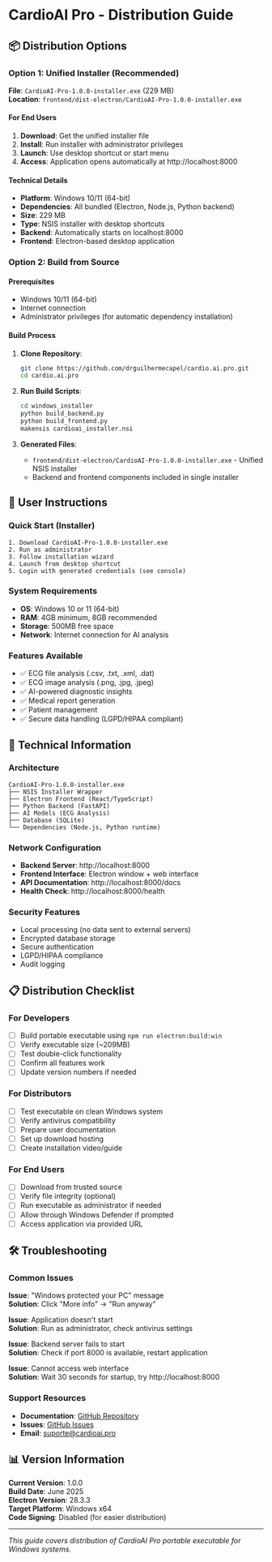 # CardioAI Pro - Distribution Guide

## 📦 Distribution Options

### Option 1: Unified Installer (Recommended)

**File**: `CardioAI-Pro-1.0.0-installer.exe` (229 MB)  
**Location**: `frontend/dist-electron/CardioAI-Pro-1.0.0-installer.exe`

#### For End Users
1. **Download**: Get the unified installer file
2. **Install**: Run installer with administrator privileges
3. **Launch**: Use desktop shortcut or start menu
4. **Access**: Application opens automatically at http://localhost:8000

#### Technical Details
- **Platform**: Windows 10/11 (64-bit)
- **Dependencies**: All bundled (Electron, Node.js, Python backend)
- **Size**: 229 MB
- **Type**: NSIS installer with desktop shortcuts
- **Backend**: Automatically starts on localhost:8000
- **Frontend**: Electron-based desktop application

### Option 2: Build from Source

#### Prerequisites
- Windows 10/11 (64-bit)
- Internet connection
- Administrator privileges (for automatic dependency installation)

#### Build Process
1. **Clone Repository**:
   ```bash
   git clone https://github.com/drguilhermecapel/cardio.ai.pro.git
   cd cardio.ai.pro
   ```

2. **Run Build Scripts**:
   ```bash
   cd windows_installer
   python build_backend.py
   python build_frontend.py
   makensis cardioai_installer.nsi
   ```

3. **Generated Files**:
   - `frontend/dist-electron/CardioAI-Pro-1.0.0-installer.exe` - Unified NSIS installer
   - Backend and frontend components included in single installer

## 🚀 User Instructions

### Quick Start (Installer)
```
1. Download CardioAI-Pro-1.0.0-installer.exe
2. Run as administrator
3. Follow installation wizard
4. Launch from desktop shortcut
5. Login with generated credentials (see console)
```

### System Requirements
- **OS**: Windows 10 or 11 (64-bit)
- **RAM**: 4GB minimum, 8GB recommended
- **Storage**: 500MB free space
- **Network**: Internet connection for AI analysis

### Features Available
- ✅ ECG file analysis (.csv, .txt, .xml, .dat)
- ✅ ECG image analysis (.png, .jpg, .jpeg)
- ✅ AI-powered diagnostic insights
- ✅ Medical report generation
- ✅ Patient management
- ✅ Secure data handling (LGPD/HIPAA compliant)

## 🔧 Technical Information

### Architecture
```
CardioAI-Pro-1.0.0-installer.exe
├── NSIS Installer Wrapper
├── Electron Frontend (React/TypeScript)
├── Python Backend (FastAPI)
├── AI Models (ECG Analysis)
├── Database (SQLite)
└── Dependencies (Node.js, Python runtime)
```

### Network Configuration
- **Backend Server**: http://localhost:8000
- **Frontend Interface**: Electron window + web interface
- **API Documentation**: http://localhost:8000/docs
- **Health Check**: http://localhost:8000/health

### Security Features
- Local processing (no data sent to external servers)
- Encrypted database storage
- Secure authentication
- LGPD/HIPAA compliance
- Audit logging

## 📋 Distribution Checklist

### For Developers
- [ ] Build portable executable using `npm run electron:build:win`
- [ ] Verify executable size (~209MB)
- [ ] Test double-click functionality
- [ ] Confirm all features work
- [ ] Update version numbers if needed

### For Distributors
- [ ] Test executable on clean Windows system
- [ ] Verify antivirus compatibility
- [ ] Prepare user documentation
- [ ] Set up download hosting
- [ ] Create installation video/guide

### For End Users
- [ ] Download from trusted source
- [ ] Verify file integrity (optional)
- [ ] Run executable as administrator if needed
- [ ] Allow through Windows Defender if prompted
- [ ] Access application via provided URL

## 🛠️ Troubleshooting

### Common Issues

**Issue**: "Windows protected your PC" message  
**Solution**: Click "More info" → "Run anyway"

**Issue**: Application doesn't start  
**Solution**: Run as administrator, check antivirus settings

**Issue**: Backend server fails to start  
**Solution**: Check if port 8000 is available, restart application

**Issue**: Cannot access web interface  
**Solution**: Wait 30 seconds for startup, try http://localhost:8000

### Support Resources
- **Documentation**: [GitHub Repository](https://github.com/drguilhermecapel/cardio.ai.pro)
- **Issues**: [GitHub Issues](https://github.com/drguilhermecapel/cardio.ai.pro/issues)
- **Email**: suporte@cardioai.pro

## 📊 Version Information

**Current Version**: 1.0.0  
**Build Date**: June 2025  
**Electron Version**: 28.3.3  
**Target Platform**: Windows x64  
**Code Signing**: Disabled (for easier distribution)

---

*This guide covers distribution of CardioAI Pro portable executable for Windows systems.*
